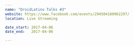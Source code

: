 ```yaml
---
name: "DroidLatino Talks #3"
website: https://www.facebook.com/events/294504160962297/
location: Live Streaming

date_start: 2017-04-06
date_end:   2017-04-06

---
```

